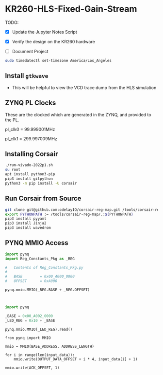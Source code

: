 # KR260-HLS-Fixed-Gain-Stream

TODO:

- [x] Update the Jupyter Notes Script
- [x] Verify the design on the KR260 hardware
- [ ] Document Project 



```bash
sudo timedatectl set-timezone America/Los_Angeles
```





## Install `gtkwave`

- This will be helpful to view the VCD trace dump from the HLS simulation





## ZYNQ PL Clocks

These are the clocked which are generated in the ZYNQ, and provided to the PL.

pl_clk0 = 99.999001MHz

pl_clk1 = 299.997009MHz





## Installing Corsair

```bash
./run-vivado-2022p1.sh
su root
apt install python3-pip
pip3 install gitpython
python3 -m pip install -U corsair
```



## Run Corsair from Source

```bash
git clone git@github.com:odelayIO/corsair-reg-map.git /tools/corsair-reg-map
export PYTHONPATH := /tools/corsair-reg-map/.:$(PYTHONPATH)
pip3 install pyyaml
pip3 install Jinja2
pip3 install wavedrom 
```



## PYNQ MMIO Access

```python
import pynq
import Reg_Constants_Pkg as _REG

#	Contents of Reg_Constants_Pkg.py
#
#	BASE 		= 0x00_A000_0000
#	OFFSET		= 0xA000

pynq.mmio.MMIO(_REG.BASE + _REG.OFFSET)



import pynq

_BASE = 0x00_A002_0000
_LED_REG = 0x10 + _BASE

pynq.mmio.MMIO(_LED_REG).read()
```





```
from pynq import MMIO
       
mmio = MMIO(BASE_ADDRESS, ADDRESS_LENGTH)

for i in range(len(input_data)):
    mmio.write(OUTPUT_DATA_OFFSET + i * 4, input_data[i] + 1)

mmio.write(ACK_OFFSET, 1)
```

